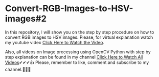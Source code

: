 # Convert-RGB-Images-to-HSV-images#2
In this repository, I will show you on the step by step procedure on how to convert RGB images to HSV images. Please, for virtual explanation watch my youtube video <a href="https://www.youtube.com/watch?v=xF5Guc6V1nY&list=PLH3W4uTrzNUrsvHc3e8rgMp_s-kvklGlr&index=6">Click Here to Watch the Video</a>.

Also, all videos on Image processing using OpenCV Python with step by step explanation can be found in my channel  <a href="https://www.youtube.com/@exploreinsight25">Click Here to Watch All Videos</a>✔✔✔👍
Please, remember to like, comment and subscribe to my channel.👏👏🙌
